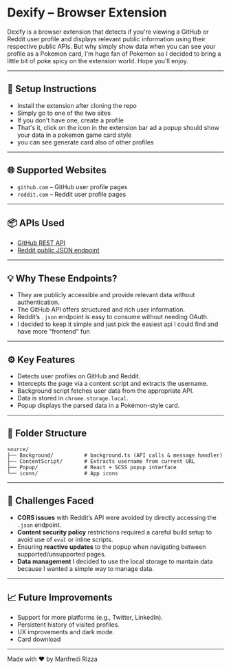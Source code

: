 # Dexify – Browser Extension

Dexify is a browser extension that detects if you're viewing a GitHub or Reddit user profile and displays relevant public information using their respective public APIs. But why simply show data when you can see your profile as a Pokemon card, I'm huge fan of Pokemon so I decided to bring a little bit of poke spicy on the extension world. Hope you'll enjoy.

---

## 🔧 Setup Instructions

- Install the extension after cloning the repo
- Simply go to one of the two sites
- If you don't have one, create a profile
- That's it, click on the icon in the extension bar ad a popup should show your data in a pokemon game card style
- you can see generate card also of other profiles

---

## 🌐 Supported Websites

- `github.com` – GitHub user profile pages
- `reddit.com` – Reddit user profile pages

---

## 📦 APIs Used

- [GitHub REST API](https://api.github.com/users/{username})
- [Reddit public JSON endpoint](https://www.reddit.com/user/{username}/about.json)

---

## 💡 Why These Endpoints?

- They are publicly accessible and provide relevant data without authentication.
- The GitHub API offers structured and rich user information.
- Reddit’s `.json` endpoint is easy to consume without needing OAuth.
- I decided to keep it simple and just pick the easiest api I could find and have more "frontend" fun

---

## ⚙️ Key Features

- Detects user profiles on GitHub and Reddit.
- Intercepts the page via a content script and extracts the username.
- Background script fetches user data from the appropriate API.
- Data is stored in `chrome.storage.local`.
- Popup displays the parsed data in a Pokémon-style card.

---

## 🧱 Folder Structure

```
source/
├── Background/          # background.ts (API calls & message handler)
├── ContentScript/       # Extracts username from current URL
├── Popup/               # React + SCSS popup interface
└── icons/               # App icons
```

---

## 🚧 Challenges Faced

- **CORS issues** with Reddit’s API were avoided by directly accessing the `.json` endpoint.
- **Content security policy** restrictions required a careful build setup to avoid use of `eval` or inline scripts.
- Ensuring **reactive updates** to the popup when navigating between supported/unsupported pages.
- **Data management** I decided to use the local storage to mantain data because I wanted a simple way to manage data.

---

## 📈 Future Improvements

- Support for more platforms (e.g., Twitter, LinkedIn).
- Persistent history of visited profiles.
- UX improvements and dark mode.
- Card download

---

Made with ❤️ by Manfredi Rizza
